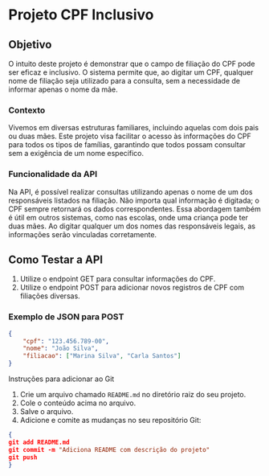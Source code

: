 # Projeto CPF Inclusivo

## Objetivo

O intuito deste projeto é demonstrar que o campo de filiação do CPF pode ser eficaz e inclusivo. O sistema permite que, ao digitar um CPF, qualquer nome de filiação seja utilizado para a consulta, sem a necessidade de informar apenas o nome da mãe.

### Contexto

Vivemos em diversas estruturas familiares, incluindo aquelas com dois pais ou duas mães. Este projeto visa facilitar o acesso às informações do CPF para todos os tipos de famílias, garantindo que todos possam consultar sem a exigência de um nome específico.

### Funcionalidade da API

Na API, é possível realizar consultas utilizando apenas o nome de um dos responsáveis listados na filiação. Não importa qual informação é digitada; o CPF sempre retornará os dados correspondentes. Essa abordagem também é útil em outros sistemas, como nas escolas, onde uma criança pode ter duas mães. Ao digitar qualquer um dos nomes das responsáveis legais, as informações serão vinculadas corretamente.

## Como Testar a API

1. Utilize o endpoint GET para consultar informações do CPF.
2. Utilize o endpoint POST para adicionar novos registros de CPF com filiações diversas.

### Exemplo de JSON para POST

```json
{
    "cpf": "123.456.789-00",
    "nome": "João Silva",
    "filiacao": ["Marina Silva", "Carla Santos"]
}
```

Instruções para adicionar ao Git

1. Crie um arquivo chamado `README.md` no diretório raiz do seu projeto.
2. Cole o conteúdo acima no arquivo.
3. Salve o arquivo.
4. Adicione e comite as mudanças no seu repositório Git:

```json
{
git add README.md
git commit -m "Adiciona README com descrição do projeto"
git push
}
```
